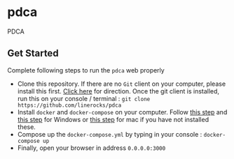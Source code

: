 # pdca
PDCA

## Get Started
Complete following steps to run the `pdca` web properly

- Clone this repository. If there are no `Git` client on your computer, please install this first. [Click here](https://www.linode.com/docs/development/version-control/how-to-install-git-on-linux-mac-and-windows/) for direction. Once the git client is installed, run this on your console / terminal : `git clone https://github.com/linerocks/pdca`
- Install `docker` and `docker-compose` on your computer. Follow [this step](https://docs.docker.com/compose/install/) and [this step](https://docs.docker.com/docker-for-windows/) for Windows or [this step](https://docs.docker.com/docker-for-mac/) for mac if you have not installed these.
- Compose up the `docker-compose.yml` by typing in your console : `docker-compose up`
- Finally, open your browser in address `0.0.0.0:3000`
